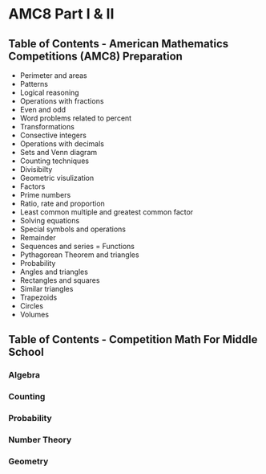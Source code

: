 # AMC8 Part I & II

## Table of Contents - American Mathematics Competitions (AMC8) Preparation
- Perimeter and areas
- Patterns
- Logical reasoning
- Operations with fractions
- Even and odd
- Word problems related to percent
- Transformations
- Consective integers
- Operations with decimals
- Sets and Venn diagram
- Counting techniques
- Divisibilty
- Geometric visulization
- Factors
- Prime numbers
- Ratio, rate and proportion
- Least common multiple and greatest common factor
- Solving equations
- Special symbols and operations
- Remainder
- Sequences and series
= Functions
- Pythagorean Theorem and triangles
- Probability
- Angles and triangles
- Rectangles and squares
- Similar triangles
- Trapezoids
- Circles
- Volumes


## Table of Contents - Competition Math For Middle School
### Algebra
### Counting
### Probability
### Number Theory
### Geometry
